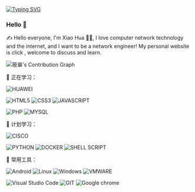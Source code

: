 <!-- ⌨️ Readme Typing SVG -->
<div>
    <a href="https://www.cnblogs.com/nc086">
        <img src="https://readme-typing-svg.demolab.com?font=Fira+Code&width=555&pause=1000&lines=Record and become a better version of yourself; 记录并成为更好的自己&center=true&size=20" alt="Typing SVG" />
    </a>
</div>

### Hello 👋
<p>✍️ Hello everyone, I'm Xiao Hua 🧑‍💻, I love computer network technology and the internet, and I want to be a network engineer! My personal website is <a src="https://nc086-github-io.vercel.app">click</a> , welcome to discuss and learn. </p>

<!-- 📟 GitHub Stats 🔝 -->
<img src="https://github-readme-stats-git-masterrstaa-rickstaa.vercel.app/api?username=nc086&theme=tokyo-night" alt="筱崋's Contribution Graph">

💪 正在学习：

![HUAWEI](https://img.shields.io/badge/Huawei-FF0000?style=flat-square&logo=huawei&logoColor=white)

![HTML5](https://img.shields.io/badge/HTML5-E34F26?style=flat-square&logo=html5&logoColor=white)
![CSS3](https://img.shields.io/badge/CSS3-1572B6?style=flat-square&logo=css3&logoColor=white)
![JAVASCRIPT](https://img.shields.io/badge/JavaScript-323330?style=flat-square&logo=javascript&logoColor=F7DF1E)

![PHP](https://img.shields.io/badge/PHP-777BB4?style=flat-square&logo=php&logoColor=white)
![MYSQL](https://img.shields.io/badge/MySQL-005C84?style=flat-square&logo=mysql&logoColor=white)

🧠 计划学习：

![CISCO](https://img.shields.io/badge/CISCO-1BA0D7?style=flat-square&logo=cisco&logoColor=white)

![PYTHON](https://img.shields.io/badge/Python-FFD43B?style=flat-square&logo=python&logoColor=blue)
![DOCKER](https://img.shields.io/badge/Docker-2CA5E0?style=flat-square&logo=docker&logoColor=white)
![SHELL SCRIPT](https://img.shields.io/badge/Shell_Script-121011?style=flat-square&logo=gnu-bash&logoColor=white)

🧰 常用工具：

![Android](https://img.shields.io/badge/Android-3DDC84?style=flat-square&logo=android&logoColor=white)
![Linux](https://img.shields.io/badge/Linux-FCC624?style=flat-square&logo=linux&logoColor=black)
![Windows](https://img.shields.io/badge/Windows-0078D6?style=flat-square&logo=windows&logoColor=white)
![VMWARE](https://img.shields.io/badge/VMware-231f20?style=flat-square&logo=VMware&logoColor=white)

![Visual Studio Code](https://img.shields.io/badge/Visual_Studio_Code-0078D4?style=flat-square&logo=visual%20studio%20code&logoColor=white)
![GIT](https://img.shields.io/badge/GIT-E44C30?style=flat-square&logo=git&logoColor=white)
![Google chrome](https://img.shields.io/badge/Google_chrome-4285F4?style=flat-square&logo=Google-chrome&logoColor=white)

<!--
**NC086/NC086** is a ✨ _special_ ✨ repository because its `README.md` (this file) appears on your GitHub profile.

Here are some ideas to get you started:

- 🔭 I’m currently working on ...
- 🌱 I’m currently learning ...
- 👯 I’m looking to collaborate on ...
- 🤔 I’m looking for help with ...
- 💬 Ask me about ...
- 📫 How to reach me: ...
- 😄 Pronouns: ...
- ⚡ Fun fact: ...
-->
